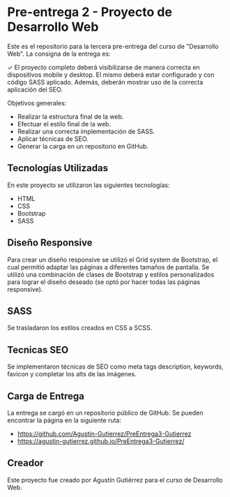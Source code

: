 # Pre-entrega 2 - Proyecto de Desarrollo Web

Este es el repositorio para la tercera pre-entrega del curso de "Desarrollo Web". La consigna de la entrega es:

✓ El proyecto completo deberá visibilizarse de manera correcta en dispositivos mobile y desktop. El mismo deberá estar configurado y con código SASS aplicado. Además, deberán mostrar uso de la correcta aplicación del SEO. 

Objetivos generales:
- Realizar la estructura final de la web.
- Efectuar el estilo final de la web.
- Realizar una correcta implementación de SASS.
- Aplicar técnicas de SEO.
- Generar la carga en un repositorio en GitHub.

## Tecnologías Utilizadas
En este proyecto se utilizaron las siguientes tecnologías:

* HTML
* CSS
* Bootstrap
* SASS

## Diseño Responsive

Para crear un diseño responsive se utilizó el Grid system de Bootstrap, el cual permitió adaptar las páginas a diferentes tamaños de pantalla. Se utilizó una 
combinación de clases de Bootstrap y estilos personalizados para lograr el diseño deseado (se optó por hacer todas las páginas responsive).

## SASS

Se trasladaron los estilos creados en CSS a SCSS.

## Tecnicas SEO

Se implementaron técnicas de SEO como meta tags description, keywords, favicon y completar los alts de las imágenes.

## Carga de Entrega

La entrega se cargó en un repositorio público de GitHub. Se pueden encontrar la página en la siguiente ruta:

* https://github.com/Agustin-Gutierrez/PreEntrega3-Gutierrez
* https://agustin-gutierrez.github.io/PreEntrega3-Gutierrez/

## Creador
Este proyecto fue creado por Agustín Gutiérrez para el curso de Desarrollo Web.
